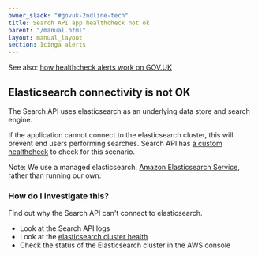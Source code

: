```yaml
---
owner_slack: "#govuk-2ndline-tech"
title: Search API app healthcheck not ok
parent: "/manual.html"
layout: manual_layout
section: Icinga alerts
---
```


See also: [how healthcheck alerts work on GOV.UK](app-healthcheck-not-ok.html)

## Elasticsearch connectivity is not OK

The Search API uses elasticsearch as an underlying data store and search
engine.

If the application cannot connect to the elasticsearch cluster,
this will prevent end users performing searches. Search API has [a custom healthcheck](https://github.com/alphagov/search-api/blob/05df032d2791769837d2b23cb8fd08a2bc474456/lib/rummager/app.rb#L311-L315) to check for this scenario.

Note: We use a managed elasticsearch, [Amazon Elasticsearch Service][aws-elasticsearch], rather than running our own.

### How do I investigate this?

Find out why the Search API can't connect to elasticsearch.

- Look at the Search API logs
- Look at the [elasticsearch cluster health][cluster-health]
- Check the status of the Elasticsearch cluster in the AWS console

[cluster-health]: /manual/alerts/elasticsearch-cluster-health.html
[aws-elasticsearch]: https://aws.amazon.com/elasticsearch-service/
